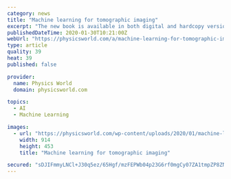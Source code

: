 ```yaml
---
category: news
title: "Machine learning for tomographic imaging"
excerpt: "The new book is available in both digital and hardcopy versions. The field of artificial intelligence and machine learning, particularly the subcategory of deep learning, has experienced massive growth in recent years, with applications ranging from speech recognition to material inspection, healthcare to gaming, to name but a few. One area ..."
publishedDateTime: 2020-01-30T10:21:00Z
webUrl: "https://physicsworld.com/a/machine-learning-for-tomographic-imaging/"
type: article
quality: 39
heat: 39
published: false

provider:
  name: Physics World
  domain: physicsworld.com

topics:
  - AI
  - Machine Learning

images:
  - url: "https://physicsworld.com/wp-content/uploads/2020/01/machine-learning-fig9.247.jpg"
    width: 914
    height: 453
    title: "Machine learning for tomographic imaging"

secured: "sDJIFmmyLNCl+J30q5ez/65Hgf/mzFEPWb04p23G6rf0mgCy07ZA1tmpZP8ZNHOMQlffssBv+VeIyafBR4BYuvtmt9c47LnViAw/38YgFqZnicgDN6MsLBFNpyB8oSbH2GbgFaWY2ICEjYr/GuCqqpyniu3HVRfD/0ql36e/bUPcdZYsj5wvBx0dPq6jpPaFMlXDISu0KZJk8yRzCzPTSzpCQuHYqsHzgymr/lRtAWuTS0IyrAc2Qw8Rv5Ds0/6PjYL9A9qV3jnsdPNa+Omc9hQszna+Fju6Brxn7l2CB29B+MAkeEHIDoOt6ttTgk3whhYtJmHcB7DrHvJkKTjjuvpaQrVwyXuC0y6hrzv1BSHE4f6duCjUcjo0g8pix8BmZmkUzLzHXjJ9WsG9GaolmArT6RS846qWXf8bV0VwiPPCNXW8ejMhfxCC+C5J/vc7YCy8BpRuDrkhPVqNOylaf4PZ/6cJTUST/WDPjwAtG9U=;ledKLb5mL7D07rdw9qOBaQ=="
---
```


